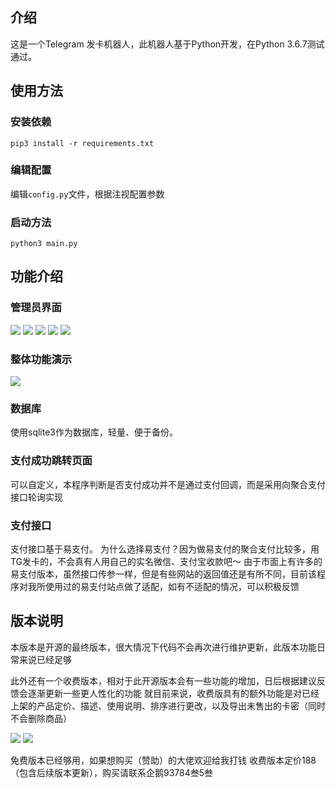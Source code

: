 ## 介绍
这是一个Telegram 发卡机器人，此机器人基于Python开发，在Python 3.6.7测试通过。

## 使用方法
### 安装依赖
`pip3 install -r requirements.txt` 
### 编辑配置
编辑`config.py`文件，根据注视配置参数
### 启动方法
`python3 main.py`

## 功能介绍
### 管理员界面
![](https://s3.jpg.cm/2020/06/29/cwB5y.jpg)
![](https://s3.jpg.cm/2020/06/29/cw0LC.jpg)
![](https://s3.jpg.cm/2020/06/29/cw2bt.jpg)
![](https://s3.jpg.cm/2020/06/29/cwg25.jpg)
![](https://s3.jpg.cm/2020/06/29/cwfNr.jpg)
### 整体功能演示
![](https://kangle.bakbak.cn/fakabot2.gif)
### 数据库
使用sqlite3作为数据库，轻量、便于备份。
### 支付成功跳转页面
可以自定义，本程序判断是否支付成功并不是通过支付回调，而是采用向聚合支付接口轮询实现
### 支付接口
支付接口基于易支付。
为什么选择易支付？因为做易支付的聚合支付比较多，用TG发卡的，不会真有人用自己的实名微信、支付宝收款吧～
由于市面上有许多的易支付版本，虽然接口传参一样，但是有些网站的返回值还是有所不同，目前该程序对我所使用过的易支付站点做了适配，如有不适配的情况，可以积极反馈

## 版本说明
本版本是开源的最终版本，很大情况下代码不会再次进行维护更新，此版本功能日常来说已经足够

此外还有一个收费版本，相对于此开源版本会有一些功能的增加，日后根据建议反馈会逐渐更新一些更人性化的功能
就目前来说，收费版具有的额外功能是对已经上架的产品定价、描述、使用说明、排序进行更改，以及导出未售出的卡密（同时不会删除商品）

![](https://i.w3tt.com/2020/06/29/OS6eb.jpg)
![](https://i.w3tt.com/2020/06/29/OS2aP.jpg)

免费版本已经够用，如果想购买（赞助）的大佬欢迎给我打钱
收费版本定价188（包含后续版本更新），购买请联系企鹅93784叁5叁
